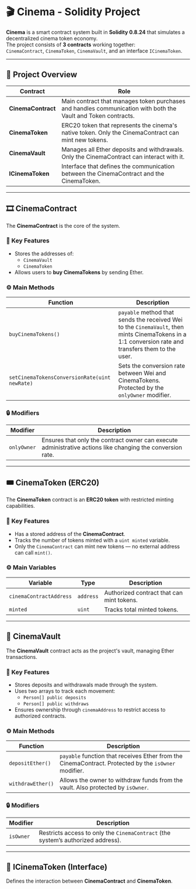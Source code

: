 # 🎬 Cinema - Solidity Project

**Cinema** is a smart contract system built in **Solidity 0.8.24** that simulates a decentralized cinema token economy.  
The project consists of **3 contracts** working together:  
`CinemaContract`, `CinemaToken`, `CinemaVault`, and an interface `ICinemaToken`.

---

## 🧱 Project Overview

| Contract | Role |
|-----------|------|
| **CinemaContract** | Main contract that manages token purchases and handles communication with both the Vault and Token contracts. |
| **CinemaToken** | ERC20 token that represents the cinema's native token. Only the CinemaContract can mint new tokens. |
| **CinemaVault** | Manages all Ether deposits and withdrawals. Only the CinemaContract can interact with it. |
| **ICinemaToken** | Interface that defines the communication between the CinemaContract and the CinemaToken. |

---

## 🎞️ CinemaContract

The **CinemaContract** is the core of the system.

### 🧩 Key Features
- Stores the addresses of:
  - `CinemaVault`
  - `CinemaToken`
- Allows users to **buy CinemaTokens** by sending Ether.

### ⚙️ Main Methods

| Function | Description |
|-----------|-------------|
| `buyCinemaTokens()` | `payable` method that sends the received Wei to the `CinemaVault`, then mints CinemaTokens in a 1:1 conversion rate and transfers them to the user. |
| `setCinemaTokensConversionRate(uint newRate)` | Sets the conversion rate between Wei and CinemaTokens. Protected by the `onlyOwner` modifier. |

### 🔒 Modifiers
| Modifier | Description |
|-----------|-------------|
| `onlyOwner` | Ensures that only the contract owner can execute administrative actions like changing the conversion rate. |

---

## 🎟️ CinemaToken (ERC20)

The **CinemaToken** contract is an **ERC20 token** with restricted minting capabilities.

### 🧩 Key Features
- Has a stored address of the **CinemaContract**.  
- Tracks the number of tokens minted with a `uint minted` variable.  
- Only the `CinemaContract` can mint new tokens — no external address can call `mint()`.

### ⚙️ Main Variables

| Variable | Type | Description |
|-----------|------|-------------|
| `cinemaContractAddress` | `address` | Authorized contract that can mint tokens. |
| `minted` | `uint` | Tracks total minted tokens. |

---

## 🏦 CinemaVault

The **CinemaVault** contract acts as the project's vault, managing Ether transactions.

### 🧩 Key Features
- Stores deposits and withdrawals made through the system.  
- Uses two arrays to track each movement:
  - `Person[] public deposits`
  - `Person[] public withdraws`
- Ensures ownership through `cinemaAddress` to restrict access to authorized contracts.

### ⚙️ Main Methods

| Function | Description |
|-----------|-------------|
| `depositEther()` | `payable` function that receives Ether from the CinemaContract. Protected by the `isOwner` modifier. |
| `withdrawEther()` | Allows the owner to withdraw funds from the vault. Also protected by `isOwner`. |

### 🔒 Modifiers
| Modifier | Description |
|-----------|-------------|
| `isOwner` | Restricts access to only the `CinemaContract` (the system’s authorized address). |

---

## 🔗 ICinemaToken (Interface)

Defines the interaction between **CinemaContract** and **CinemaToken**.  

